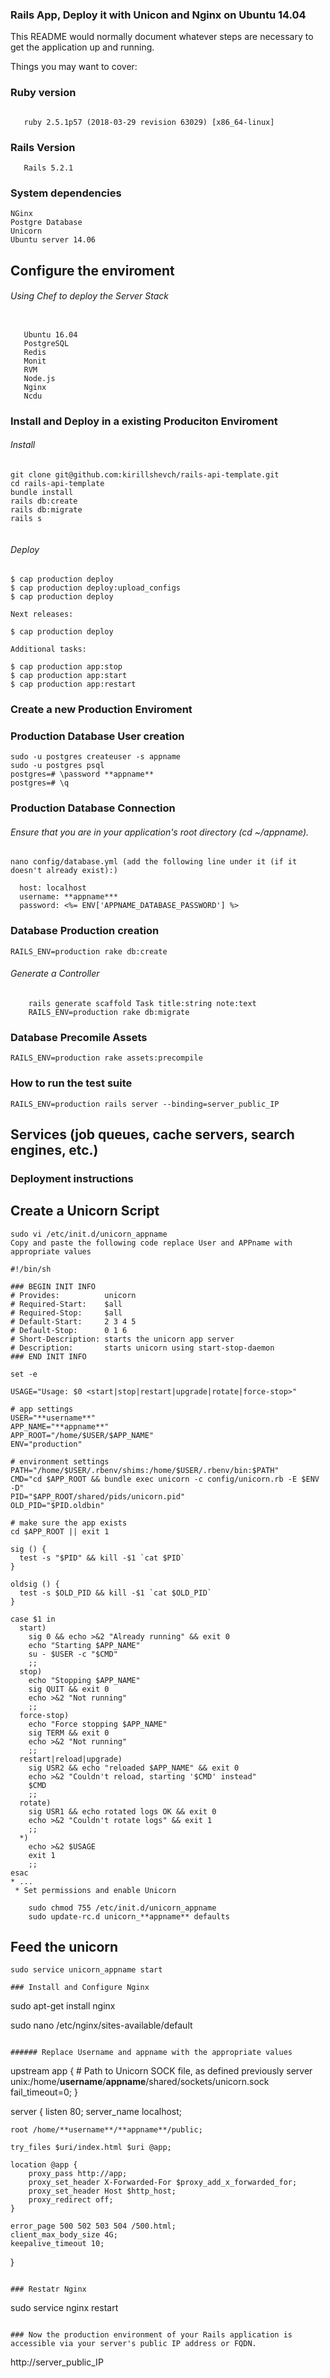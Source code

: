 ### Rails App, Deploy it with Unicon and Nginx on Ubuntu 14.04

This README would normally document whatever steps are necessary to get the
application up and running.

Things you may want to cover:

### Ruby version
```

   ruby 2.5.1p57 (2018-03-29 revision 63029) [x86_64-linux]
```

### Rails Version
```
   Rails 5.2.1
```

### System dependencies
```
NGinx
Postgre Database
Unicorn
Ubuntu server 14.06
```

## Configure the enviroment 
 ###### Using Chef to deploy the Server Stack 
 ```
 
    Ubuntu 16.04
    PostgreSQL
    Redis
    Monit
    RVM
    Node.js
    Nginx
    Ncdu

```
### Install and Deploy in a existing Produciton Enviroment 

###### Install
 ```
git clone git@github.com:kirillshevch/rails-api-template.git
 cd rails-api-template
 bundle install
 rails db:create
 rails db:migrate
 rails s


```
###### Deploy
 ```
 $ cap production deploy
$ cap production deploy:upload_configs
$ cap production deploy

Next releases:

$ cap production deploy

Additional tasks:

$ cap production app:stop
$ cap production app:start
$ cap production app:restart

```
### Create a new Production Enviroment

### Production Database User creation
```
sudo -u postgres createuser -s appname
sudo -u postgres psql
postgres=# \password **appname**
postgres=# \q
```

### Production Database Connection

###### Ensure that you are in your application's root directory (cd ~/appname).
```
nano config/database.yml (add the following line under it (if it doesn't already exist):)

  host: localhost
  username: **appname***
  password: <%= ENV['APPNAME_DATABASE_PASSWORD'] %>
```

### Database Production creation
```
RAILS_ENV=production rake db:create
```

###### Generate a Controller
```
    rails generate scaffold Task title:string note:text
    RAILS_ENV=production rake db:migrate
```
    
### Database Precomile Assets
```
RAILS_ENV=production rake assets:precompile
```

### How to run the test suite
```
RAILS_ENV=production rails server --binding=server_public_IP
```

## Services (job queues, cache servers, search engines, etc.)

### Deployment instructions

## Create a Unicorn Script
```
sudo vi /etc/init.d/unicorn_appname
Copy and paste the following code replace User and APPname with appropriate values

#!/bin/sh

### BEGIN INIT INFO
# Provides:          unicorn
# Required-Start:    $all
# Required-Stop:     $all
# Default-Start:     2 3 4 5
# Default-Stop:      0 1 6
# Short-Description: starts the unicorn app server
# Description:       starts unicorn using start-stop-daemon
### END INIT INFO

set -e

USAGE="Usage: $0 <start|stop|restart|upgrade|rotate|force-stop>"

# app settings
USER="**username**"
APP_NAME="**appname**"
APP_ROOT="/home/$USER/$APP_NAME"
ENV="production"

# environment settings
PATH="/home/$USER/.rbenv/shims:/home/$USER/.rbenv/bin:$PATH"
CMD="cd $APP_ROOT && bundle exec unicorn -c config/unicorn.rb -E $ENV -D"
PID="$APP_ROOT/shared/pids/unicorn.pid"
OLD_PID="$PID.oldbin"

# make sure the app exists
cd $APP_ROOT || exit 1

sig () {
  test -s "$PID" && kill -$1 `cat $PID`
}

oldsig () {
  test -s $OLD_PID && kill -$1 `cat $OLD_PID`
}

case $1 in
  start)
    sig 0 && echo >&2 "Already running" && exit 0
    echo "Starting $APP_NAME"
    su - $USER -c "$CMD"
    ;;
  stop)
    echo "Stopping $APP_NAME"
    sig QUIT && exit 0
    echo >&2 "Not running"
    ;;
  force-stop)
    echo "Force stopping $APP_NAME"
    sig TERM && exit 0
    echo >&2 "Not running"
    ;;
  restart|reload|upgrade)
    sig USR2 && echo "reloaded $APP_NAME" && exit 0
    echo >&2 "Couldn't reload, starting '$CMD' instead"
    $CMD
    ;;
  rotate)
    sig USR1 && echo rotated logs OK && exit 0
    echo >&2 "Couldn't rotate logs" && exit 1
    ;;
  *)
    echo >&2 $USAGE
    exit 1
    ;;
esac
* ...
 * Set permissions and enable Unicorn 

    sudo chmod 755 /etc/init.d/unicorn_appname
    sudo update-rc.d unicorn_**appname** defaults
```
   
## Feed the unicorn
```
sudo service unicorn_appname start

### Install and Configure Nginx
```
sudo apt-get install nginx

sudo nano /etc/nginx/sites-available/default
```

###### Replace Username and appname with the appropriate values
```
upstream app {
    # Path to Unicorn SOCK file, as defined previously
    server unix:/home/**username**/**appname**/shared/sockets/unicorn.sock fail_timeout=0;
}

server {
    listen 80;
    server_name localhost;

    root /home/**username**/**appname**/public;

    try_files $uri/index.html $uri @app;

    location @app {
        proxy_pass http://app;
        proxy_set_header X-Forwarded-For $proxy_add_x_forwarded_for;
        proxy_set_header Host $http_host;
        proxy_redirect off;
    }

    error_page 500 502 503 504 /500.html;
    client_max_body_size 4G;
    keepalive_timeout 10;
}
```

### Restatr Nginx
```
sudo service nginx restart
```

### Now the production environment of your Rails application is accessible via your server's public IP address or FQDN.
```
http://server_public_IP
```
